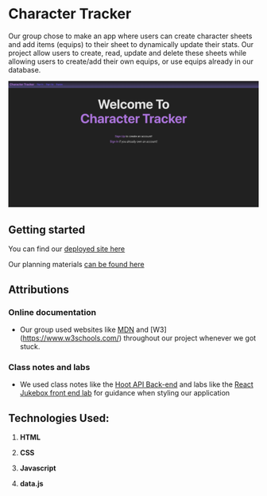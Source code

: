 # Character Tracker
Our group chose to make an app where users can create character sheets and add items (equips) to their sheet to dynamically update their stats. Our project allow users to create, read, update and delete these sheets while allowing users to create/add their own equips, or use equips already in our database.

![Character tracker logged in homepage](src/assets/HomePage.png)

## Getting started
You can find our [deployed site here](https://character-tracker.netlify.app/)

Our planning materials [can be found here](https://trello.com/b/IFw6AVnT/charcter-gear-wip-name)


## Attributions
### Online documentation
 - Our group used websites like [MDN](https://developer.mozilla.org/en-US/) and [W3] (https://www.w3schools.com/) throughout our project whenever we got stuck.
 ### Class notes and labs
-  We used class notes like the [Hoot API Back-end](https://github.com/michaelmcbride113/express-api-hoot-back-end) and labs like the [React Jukebox front end lab](https://github.com/michaelmcbride113/react-jukebox-front-end-lab) for guidance when styling our application

## Technologies Used: 
1. **HTML**

2. **CSS**

3. **Javascript**

4. **data.js**
